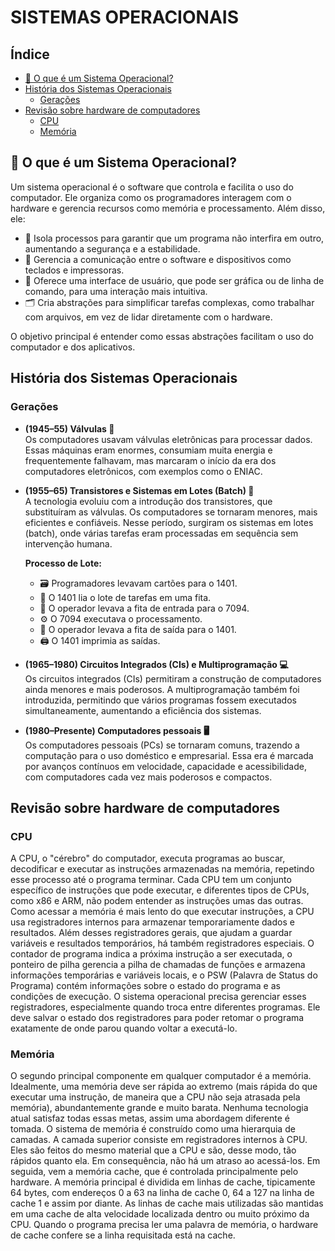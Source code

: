 # SISTEMAS OPERACIONAIS

## Índice
- [🌟 O que é um Sistema Operacional?](#o-que-é-um-sistema-operacional)
- [História dos Sistemas Operacionais](#história-dos-sistemas-operacionais)
  - [Gerações](#gera%C3%A7%C3%B5es)
- [Revisão sobre hardware de computadores](#revisão-sobre-hardware-de-computadores)
  - [CPU](#cpu)
  - [Memória](#memória)

## 🌟 O que é um Sistema Operacional?
Um sistema operacional é o software que controla e facilita o uso do computador. Ele organiza como os programadores interagem com o hardware e gerencia recursos como memória e processamento. Além disso, ele:
- 🚀 Isola processos para garantir que um programa não interfira em outro, aumentando a segurança e a estabilidade.
- 💬 Gerencia a comunicação entre o software e dispositivos como teclados e impressoras.
- 🎨 Oferece uma interface de usuário, que pode ser gráfica ou de linha de comando, para uma interação mais intuitiva.
- 🗂️ Cria abstrações para simplificar tarefas complexas, como trabalhar com arquivos, em vez de lidar diretamente com o hardware.

O objetivo principal é entender como essas abstrações facilitam o uso do computador e dos aplicativos.

## História dos Sistemas Operacionais

### Gerações
- **(1945–55) Válvulas 🔲**  
Os computadores usavam válvulas eletrônicas para processar dados. Essas máquinas eram enormes, consumiam muita energia e frequentemente falhavam, mas marcaram o início da era dos computadores eletrônicos, com exemplos como o ENIAC.

- **(1955–65) Transistores e Sistemas em Lotes (Batch) 💾**  
A tecnologia evoluiu com a introdução dos transistores, que substituíram as válvulas. Os computadores se tornaram menores, mais eficientes e confiáveis. Nesse período, surgiram os sistemas em lotes (batch), onde várias tarefas eram processadas em sequência sem intervenção humana.

  **Processo de Lote:**
  - 🗃️ Programadores levavam cartões para o 1401.
  - 📜 O 1401 lia o lote de tarefas em uma fita.
  - 🚚 O operador levava a fita de entrada para o 7094.
  - ⚙️ O 7094 executava o processamento.
  - 🚚 O operador levava a fita de saída para o 1401.
  - 🖨️ O 1401 imprimia as saídas.

- **(1965–1980) Circuitos Integrados (CIs) e Multiprogramação 💻**  
Os circuitos integrados (CIs) permitiram a construção de computadores ainda menores e mais poderosos. A multiprogramação também foi introduzida, permitindo que vários programas fossem executados simultaneamente, aumentando a eficiência dos sistemas.

- **(1980–Presente) Computadores pessoais 🖥️**  
Os computadores pessoais (PCs) se tornaram comuns, trazendo a computação para o uso doméstico e empresarial. Essa era é marcada por avanços contínuos em velocidade, capacidade e acessibilidade, com computadores cada vez mais poderosos e compactos.

## Revisão sobre hardware de computadores

### CPU
A CPU, o "cérebro" do computador, executa programas ao buscar, decodificar e executar as instruções armazenadas na memória, repetindo esse processo até o programa terminar. Cada CPU tem um conjunto específico de instruções que pode executar, e diferentes tipos de CPUs, como x86 e ARM, não podem entender as instruções umas das outras. Como acessar a memória é mais lento do que executar instruções, a CPU usa registradores internos para armazenar temporariamente dados e resultados. Além desses registradores gerais, que ajudam a guardar variáveis e resultados temporários, há também registradores especiais. O contador de programa indica a próxima instrução a ser executada, o ponteiro de pilha gerencia a pilha de chamadas de funções e armazena informações temporárias e variáveis locais, e o PSW (Palavra de Status do Programa) contém informações sobre o estado do programa e as condições de execução. O sistema operacional precisa gerenciar esses registradores, especialmente quando troca entre diferentes programas. Ele deve salvar o estado dos registradores para poder retomar o programa exatamente de onde parou quando voltar a executá-lo.

### Memória
O segundo principal componente em qualquer computador é a memória. Idealmente, uma memória deve ser rápida ao extremo (mais rápida do que executar uma instrução, de maneira que a CPU não seja atrasada pela memória), abundantemente grande e muito barata. Nenhuma tecnologia atual satisfaz todas essas metas, assim uma abordagem diferente é tomada. O sistema de memória é construído como uma hierarquia de camadas. A camada superior consiste em registradores internos à CPU. Eles são feitos do mesmo material que a CPU e são, desse modo, tão rápidos quanto ela. Em consequência, não há um atraso ao acessá-los. Em seguida, vem a memória cache, que é controlada principalmente pelo hardware. A memória principal é dividida em linhas de cache, tipicamente 64 bytes, com endereços 0 a 63 na linha de cache 0, 64 a 127 na linha de cache 1 e assim por diante. As linhas de cache mais utilizadas são mantidas em uma cache de alta velocidade localizada dentro ou muito próximo da CPU. Quando o programa precisa ler uma palavra de memória, o hardware de cache confere se a linha requisitada está na cache.
